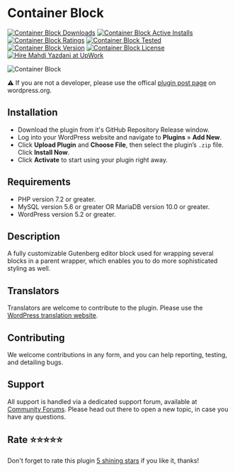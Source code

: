 # Container Block
[![Container Block Downloads](https://img.shields.io/wordpress/plugin/dt/container-block.svg)](https://wordpress.org/plugins/container-block) [![Container Block Active Installs](https://img.shields.io/wordpress/plugin/installs/container-block.svg)](https://wordpress.org/plugins/container-block) [![Container Block Ratings](https://img.shields.io/wordpress/plugin/r/container-block.svg)](https://wordpress.org/plugins/container-block) [![Container Block Tested](https://img.shields.io/wordpress/plugin/tested/container-block.svg)](https://wordpress.org/plugins/container-block) [![Container Block Version](https://img.shields.io/wordpress/plugin/v/container-block.svg)](https://wordpress.org/plugins/container-block) [![Container Block License](https://img.shields.io/github/license/mypreview/container-block)](https://wordpress.org/plugins/container-block) [![Hire Mahdi Yazdani at UpWork](https://img.shields.io/badge/Hire%20Me-UpWork-37A000)](https://www.upwork.com/o/profiles/users/_~016ad17ad3fc5cce94)

![Container Block](https://ps.w.org/container-block/assets/banner-1544x500.jpg?rev=1542924)


⚠️ If you are not a developer, please use the offical [plugin post page](https://wordpress.org/plugins/container-block "Download Container Block plugin") on wordpress.org.

## Installation

* Download the plugin from it's GitHub Repository Release window.
* Log into your WordPress website and navigate to **Plugins** » **Add New**.
* Click **Upload Plugin** and **Choose File**, then select the plugin’s `.zip` file. Click **Install Now**.
* Click **Activate** to start using your plugin right away.

## Requirements

* PHP version 7.2 or greater.
* MySQL version 5.6 or greater OR MariaDB version 10.0 or greater.
* WordPress version 5.2 or greater.

## Description

A fully customizable Gutenberg editor block used for wrapping several blocks in a parent wrapper, which enables you to do more sophisticated styling as well.

## Translators

Translators are welcome to contribute to the plugin. Please use the [WordPress translation website](https://translate.wordpress.org/projects/wp-plugins/container-block "WordPress translation website").

## Contributing

We welcome contributions in any form, and you can help reporting, testing, and detailing bugs.

## Support

All support is handled via a dedicated support forum, available at [Community Forums](https://wordpress.org/support/plugin/container-block "Community Forums"). Please head out there to open a new topic, in case you have any questions.

## Rate ⭐⭐⭐⭐⭐

Don't forget to rate this plugin [5 shining stars](https://wordpress.org/support/plugin/container-block/reviews/ "5 shining stars") if you like it, thanks!